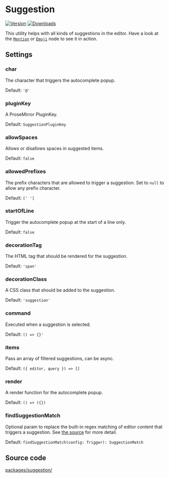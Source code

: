 # Suggestion
[![Version](https://img.shields.io/npm/v/@tiptap/suggestion.svg?label=version)](https://www.npmjs.com/package/@tiptap/suggestion)
[![Downloads](https://img.shields.io/npm/dm/@tiptap/suggestion.svg)](https://npmcharts.com/compare/@tiptap/suggestion?minimal=true)

This utility helps with all kinds of suggestions in the editor. Have a look at the [`Mention`](/api/nodes/mention) or [`Emoji`](/api/nodes/emoji) node to see it in action.

## Settings

### char
The character that triggers the autocomplete popup.

Default: `'@'`

### pluginKey
A ProseMirror PluginKey.

Default: `SuggestionPluginKey`

### allowSpaces
Allows or disallows spaces in suggested items.

Default: `false`

### allowedPrefixes
The prefix characters that are allowed to trigger a suggestion. Set to `null` to allow any prefix character.

Default: `[' ']`

### startOfLine
Trigger the autocomplete popup at the start of a line only.

Default: `false`

### decorationTag
The HTML tag that should be rendered for the suggestion.

Default: `'span'`

### decorationClass
A CSS class that should be added to the suggestion.

Default: `'suggestion'`

### command
Executed when a suggestion is selected.

Default: `() => {}'`

### items
Pass an array of filtered suggestions, can be async.

Default: `({ editor, query }) => []`

### render
A render function for the autocomplete popup.

Default: `() => ({})`

### findSuggestionMatch
Optional param to replace the built-in regex matching of editor content that triggers a suggestion.
See [the
source](https://github.com/ueberdosis/tiptap/blob/main/packages/suggestion/src/findSuggestionMatch.ts#L18)
for more detail.

Default: `findSuggestionMatch(config: Trigger): SuggestionMatch`


## Source code
[packages/suggestion/](https://github.com/ueberdosis/tiptap/blob/main/packages/suggestion/)

